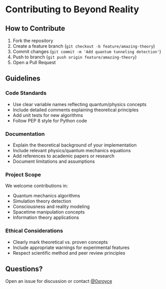 # Contributing to Beyond Reality

## How to Contribute

1. Fork the repository
2. Create a feature branch (`git checkout -b feature/amazing-theory`)
3. Commit changes (`git commit -m 'Add quantum tunneling detection'`)
4. Push to branch (`git push origin feature/amazing-theory`)
5. Open a Pull Request

## Guidelines

### Code Standards
- Use clear variable names reflecting quantum/physics concepts
- Include detailed comments explaining theoretical principles
- Add unit tests for new algorithms
- Follow PEP 8 style for Python code

### Documentation
- Explain the theoretical background of your implementation
- Include relevant physics/quantum mechanics equations
- Add references to academic papers or research
- Document limitations and assumptions

### Project Scope
We welcome contributions in:
- Quantum mechanics algorithms
- Simulation theory detection
- Consciousness and reality modeling
- Spacetime manipulation concepts
- Information theory applications

### Ethical Considerations
- Clearly mark theoretical vs. proven concepts
- Include appropriate warnings for experimental features
- Respect scientific method and peer review principles

## Questions?
Open an issue for discussion or contact [@0xroyce](https://github.com/0xroyce)
